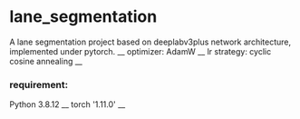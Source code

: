 # lane_segmentation
A lane segmentation project based on deeplabv3plus network architecture, implemented under pytorch. __
optimizer: AdamW  __
lr strategy: cyclic cosine annealing __

### requirement:
Python 3.8.12  __
torch '1.11.0' __
